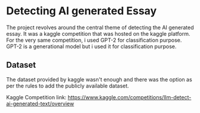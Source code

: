 
# Detecting AI generated Essay

The project revolves around the central theme of detecting the AI  generated essay. It was a kaggle competition that was hosted on the kaggle platform. For the very same competition, i used GPT-2 for classification purpose. GPT-2 is a generational model but i used it for classification purpose. 


## Dataset

The dataset provided by kaggle wasn't enough and there was the option as per the rules to add the publicly available dataset.

Kaggle Competition link: https://www.kaggle.com/competitions/llm-detect-ai-generated-text/overview


